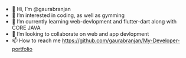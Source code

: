 - 👋 Hi, I’m @gaurabranjan
- 👀 I’m interested in coding, as well as gymming
- 🌱 I’m currently learning web-devlopment and flutter-dart along with CORE JAVA
- 💞️ I’m looking to collaborate on web and app devlopment
- 📫 How to reach me https://github.com/gaurabranjan/My-Developer-portfolio

<!---
gaurabranjan/gaurabranjan is a ✨ special ✨ repository because its `README.md` (this file) appears on your GitHub profile.
You can click the Preview link to take a look at your changes.
--->
